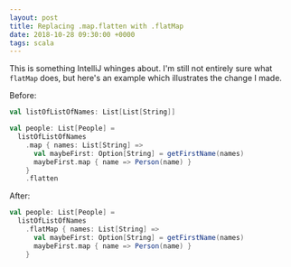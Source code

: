 ```yaml
---
layout: post
title: Replacing .map.flatten with .flatMap
date: 2018-10-28 09:30:00 +0000
tags: scala
---
```


This is something IntelliJ whinges about.
I'm still not entirely sure what `flatMap` does, but here's an example which illustrates the change I made.

Before:

```scala
val listOfListOfNames: List[List[String]]

val people: List[People] =
  listOfListOfNames
    .map { names: List[String] =>
      val maybeFirst: Option[String] = getFirstName(names)
      maybeFirst.map { name => Person(name) }
    }
    .flatten
```

After:

```scala
val people: List[People] =
  listOfListOfNames
    .flatMap { names: List[String] =>
      val maybeFirst: Option[String] = getFirstName(names)
      maybeFirst.map { name => Person(name) }
    }
```
